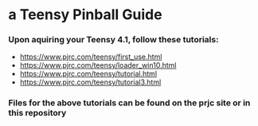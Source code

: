 # a Teensy Pinball Guide

### Upon aquiring your Teensy 4.1, follow these tutorials:
- https://www.pjrc.com/teensy/first_use.html
- https://www.pjrc.com/teensy/loader_win10.html
- https://www.pjrc.com/teensy/tutorial.html
- https://www.pjrc.com/teensy/tutorial3.html

### Files for the above tutorials can be found on the prjc site or in this repository 
